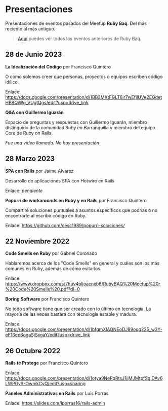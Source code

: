 # Presentaciones

Presentaciones de eventos pasados del Meetup **Ruby Baq**. Del más reciente al más antiguo.

> [Aquí](https://www.meetup.com/es/quillarb/events/past/) puedes ver todos los eventos anteriores de Ruby Baq.

## 28 de Junio 2023

**La Idealización del Código** por Francisco Quintero

O cómo solemos creer que personas, proyectos o equipos escriben código idílico.

Enlace: https://docs.google.com/presentation/d/1BB3MXtFGLT6ir7wEfjlUVe2EGdetHBBQiWg_VUgtQgs/edit?usp=drive_link

**Q&A con Guillermo Iguarán**

Espacio de preguntas y respuestas con Guillermo Iguarán, miembro distinguido de la comunidad Ruby en Barranquilla y miembro del equipo Core de Ruby on Rails.

_Fue una vídeo llamada. No hay presentación_

## 28 Marzo 2023

**SPA con Rails** por Jaime Alvarez

Desarrollo de aplicaciones SPA con Hotwire en Rails

Enlace: _pendiente_

**Popurrí de workarounds en Ruby y en Rails** por Francisco Quintero

Compartiré soluciones puntuales a asuntos específicos que podrías o no encontrarte al escribir código en Ruby.

Enlace: https://github.com/cesc1989/popurri-soluciones/

## 22 Noviembre 2022

**Code Smells en Ruby** por Gabriel Coronado

Hablaremos acerca de los "Code Smells" en general y cuáles son los más comunes en Ruby, además de cómo evitarlos.

Enlace: https://www.dropbox.com/s/7huv4pljoacnxb6/RubyBAQ%20Meetup%20-%20Code%20Smells%20.pdf?dl=0

**Boring Software** por Francisco Quintero

No todo software tiene que ser creado con lo último en tecnología. La mayoría de las veces bastará con tecnología estable y madura.

Enlace: https://docs.google.com/presentation/d/1bfgmXlAQNEoDJ99oog225_w3Y-eF16ep6ogaSjSxgaY/edit?usp=drive_link


## 26 Octubre 2022

**Rails te Protege** por Francisco Quintero

Enlace: https://docs.google.com/presentation/d/1otya9NePqRtsJ1jjMJMtpfSgIDAv6LWPDy9-OwmkCyQ/edit?usp=sharing

**Paneles Administrativos en Rails** por Luis Porras

Enlace: https://slides.com/lporras16/rails-admin

